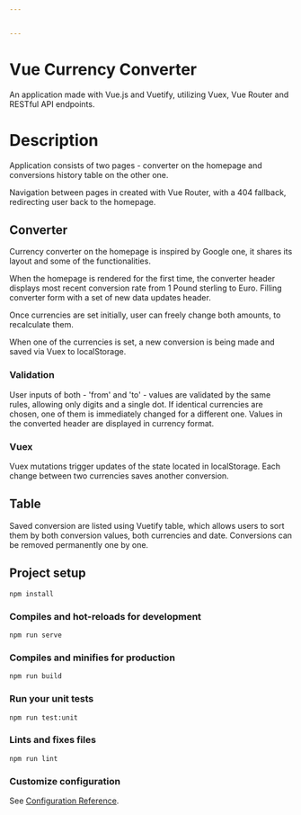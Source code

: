 ```yaml
---


---
```


# Vue Currency Converter

An application made with Vue.js and Vuetify, utilizing Vuex, Vue Router and RESTful API endpoints.

# Description

Application consists of two pages - converter on the homepage and conversions history table on the other one.

Navigation between pages in created with Vue Router, with a 404 fallback, redirecting user back to the homepage.

## Converter

Currency converter on the homepage is inspired by Google one, it shares its layout and some of the functionalities.

When the homepage is rendered for the first time, the converter header displays most recent conversion rate from 1 Pound sterling to Euro. Filling converter form with a set of new data updates header.

Once currencies are set initially, user can freely change both amounts, to recalculate them.

When one of the currencies is set, a new conversion is being made and saved via Vuex to localStorage.

### Validation

User inputs of both - 'from' and 'to' - values are validated by the same rules, allowing only digits and a single dot. If identical currencies are chosen, one of them is immediately changed for a different one.
Values in the converted header are displayed in currency format.

### Vuex

Vuex mutations trigger updates of the state located in localStorage. Each change between two currencies saves another conversion.

## Table

Saved conversion are listed using Vuetify table, which allows users to sort them by both conversion values, both currencies and date. Conversions can be removed permanently one by one. 



## Project setup
```
npm install
```

### Compiles and hot-reloads for development
```
npm run serve
```

### Compiles and minifies for production
```
npm run build
```

### Run your unit tests
```
npm run test:unit
```

### Lints and fixes files
```
npm run lint
```

### Customize configuration
See [Configuration Reference](https://cli.vuejs.org/config/).
